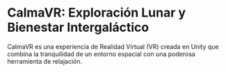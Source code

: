 # CalmaVR: Exploración Lunar y Bienestar Intergaláctico
CalmaVR es una experiencia de Realidad Virtual (VR) creada en Unity que combina la tranquilidad de un entorno espacial con una poderosa herramienta de relajación.
